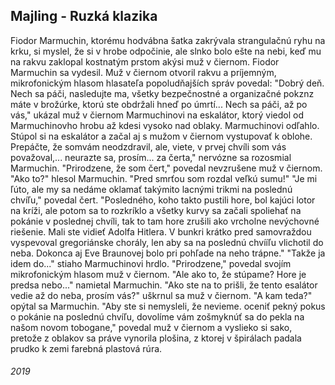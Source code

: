 ## Majling - Ruzká klazika

Fiodor Marmuchin, ktorému hodvábna šatka zakrývala strangulačnú ryhu na krku, si myslel, že si v hrobe odpočinie, ale slnko bolo ešte na nebi, keď mu na rakvu zaklopal kostnatým prstom akýsi muž v čiernom.
Fiodor Marmuchin sa vydesil.
Muž v čiernom otvoril rakvu a príjemným, mikrofonickým hlasom hlasateľa popoludňajších správ povedal: "Dobrý deň. Nech sa páči, nasledujte ma, všetky bezpečnostné a organizačné pokznz máte v brožúrke, ktorú ste obdržali hneď po úmrtí...
Nech sa páči, až po vás," ukázal muž v čiernom Marmuchinovi na eskalátor, ktorý viedol od Marmuchinovho hrobu až kdesi vysoko nad oblaky.
Marmuchinovi odľahlo.
Stúpol si na eskalátor a začal aj s mužom v čiernom vystupovať k oblohe. Prepáčte, že somvám neodzdravil, ale, viete, v prvej chvíli som vás považoval,... neurazte sa, prosím... za čerta," nervózne sa rozosmial Marmuchin.
"Prirodzene, že som čert," povedal nevzrušene muž v čiernom.
"Ako to?" hlesol Marmuchin. "Pred smrťou som rozdal veľkú sumu!"
"Je mi ľúto, ale my sa nedáme oklamať takýmito lacnými trikmi na poslednú chvíľu," povedal čert.
"Posledného, koho takto pustili hore, bol kajúci lotor na kríži, ale potom sa to rozkríklo a všetky kurvy sa začali spoliehať na pokánie v poslednej chvíli, tak to tam hore zrušili ako vrcholne nevýchovné riešenie.
Mali ste vidieť Adolfa Hitlera.
V bunkri krátko pred samovraždou vyspevoval gregoriánske chorály, len aby sa na poslednú chvííľu vlichotil do neba.
Dokonca aj Eve Braunovej bolo pri pohľade na neho trápne."
"Takže ja idem do..." stiaho Marmuchinovi hrdlo.
"Prirodzene," povedal svojím mikrofonickým hlasom muž v čiernom.
"Ale ako to, že stúpame? Hore je predsa nebo..." namietal Marmuchin.
"Ako ste na to prišli, že tento esalátor vedie až do neba, prosím vás?" uškrnul sa muž v čiernom.
"A kam teda?" opýtal sa Marmuchin.
"Aby ste si nemysleli, že nevieme. oceniť pekný pokus o pokánie na poslednú chvíľu, dovolíme vám zošmyknúť sa do pekla na našom novom tobogane," povedal muž v čiernom a vyslieko si sako, pretože z oblakov sa práve vynorila plošina, z ktorej v špirálach padala prudko k zemi farebná plastová rúra.


###### 2019